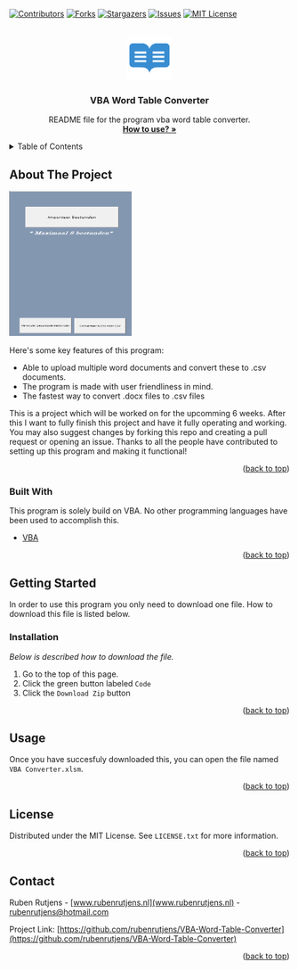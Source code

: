 <div id="top"></div>


<!-- PROJECT SHIELDS -->
<!--
*** I'm using markdown "reference style" links for readability.
*** Reference links are enclosed in brackets [ ] instead of parentheses ( ).
*** See the bottom of this document for the declaration of the reference variables
*** for contributors-url, forks-url, etc. This is an optional, concise syntax you may use.
*** https://www.markdownguide.org/basic-syntax/#reference-style-links
-->
[![Contributors][contributors-shield]][contributors-url]
[![Forks][forks-shield]][forks-url]
[![Stargazers][stars-shield]][stars-url]
[![Issues][issues-shield]][issues-url]
[![MIT License][license-shield]][license-url]



<!-- PROJECT LOGO -->
<br />
<div align="center">
  <a href="https://github.com/rubenrutjens/VBA-Word-Table-Converter">
    <img src="images/readme-logo.png" alt="Logo" width="80" height="80">
  </a>

  <h3 align="center">VBA Word Table Converter</h3>

  <p align="center">
    README file for the program vba word table converter.
    <br />
    <a href="https://github.com/rubenrutjens/VBA-Word-Table-Converter"><strong>How to use? »</strong></a>
    <br />
  </p>
</div>



<!-- TABLE OF CONTENTS -->
<details>
  <summary>Table of Contents</summary>
  <ol>
    <li>
      <a href="#getting-started">Getting Started</a>
      <ul>
        <li><a href="#installation">installation</a></li>
      </ul>
    </li>
    <li><a href="#usage">Usage</a></li>
    <li><a href="#license">License</a></li>
    <li><a href="#contact">Contact</a></li>
  </ol>
</details>



<!-- ABOUT THE PROJECT -->
## About The Project

<img src="images/template.png" alt="Logo" width="220" height="260">

Here's some key features of this program:
* Able to upload multiple word documents and convert these to .csv documents.
* The program is made with user friendliness in mind. 
* The fastest way to convert .docx files to .csv files

This is a project which will be worked on for the upcomming 6 weeks. After this I want to fully finish this project and have it fully operating and working.  You may also suggest changes by forking this repo and creating a pull request or opening an issue. Thanks to all the people have contributed to setting up this program and making it functional!


<p align="right">(<a href="#top">back to top</a>)</p>



### Built With

This program is solely build on VBA. No other programming languages have been used to accomplish this.

* [VBA](https://docs.microsoft.com/en-us/office/vba/library-reference/concepts/getting-started-with-vba-in-office/)

<p align="right">(<a href="#top">back to top</a>)</p>



<!-- GETTING STARTED -->
## Getting Started

In order to use this program you only need to download one file. How to download this file is listed below.

### Installation

_Below is described how to download the file._

1. Go to the top of this page.
2. Click the green button labeled `Code` 
3. Click the `Download Zip` button


<p align="right">(<a href="#top">back to top</a>)</p>



<!-- USAGE EXAMPLES -->
## Usage

Once you have succesfuly downloaded this, you can open the file named `VBA Converter.xlsm`. 
<p align="right">(<a href="#top">back to top</a>)</p>



<!-- LICENSE -->
## License

Distributed under the MIT License. See `LICENSE.txt` for more information.

<p align="right">(<a href="#top">back to top</a>)</p>



<!-- CONTACT -->
## Contact

Ruben Rutjens - [www.rubenrutjens.nl](www.rubenrutjens.nl) - rubenrutjens@hotmail.com

Project Link: [https://github.com/rubenrutjens/VBA-Word-Table-Converter](https://github.com/rubenrutjens/VBA-Word-Table-Converter)

<p align="right">(<a href="#top">back to top</a>)</p>





<!-- MARKDOWN LINKS & IMAGES -->
<!-- https://www.markdownguide.org/basic-syntax/#reference-style-links -->
[contributors-shield]: https://img.shields.io/github/contributors/rubenrutjens/VBA-Word-Table-Converter?style=for-the-badge
[contributors-url]: https://github.com/rubenrutjens/VBA-Word-Table-Converter/graphs/contributors

[forks-shield]: https://img.shields.io/github/forks/rubenrutjens/VBA-Word-Table-Converter?style=for-the-badge
[forks-url]: https://github.com/rubenrutjens/VBA-Word-Table-Converter/network/members

[stars-shield]:	https://img.shields.io/github/stars/rubenrutjens/VBA-Word-Table-Converter?style=for-the-badge
[stars-url]: https://github.com/rubenrutjens/VBA-Word-Table-Converter/stargazers

[issues-shield]: 	https://img.shields.io/github/issues/rubenrutjens/VBA-Word-Table-Converter?style=for-the-badge
[issues-url]: https://github.com/rubenrutjens/VBA-Word-Table-Converter/issues

[license-shield]: https://img.shields.io/github/license/rubenrutjens/VBA-Word-Table-Converter?style=for-the-badge
[license-url]: https://github.com/rubenrutjens/VBA-Word-Table-Converter/blob/master/LICENSE.txt

[product-screenshot]: images/screenshot.png
